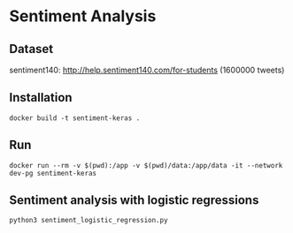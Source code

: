 # Sentiment Analysis

## Dataset
sentiment140: http://help.sentiment140.com/for-students (1600000 tweets)

## Installation
```
docker build -t sentiment-keras .
```

## Run
```
docker run --rm -v $(pwd):/app -v $(pwd)/data:/app/data -it --network dev-pg sentiment-keras
```

## Sentiment analysis with logistic regressions
```
python3 sentiment_logistic_regression.py
```